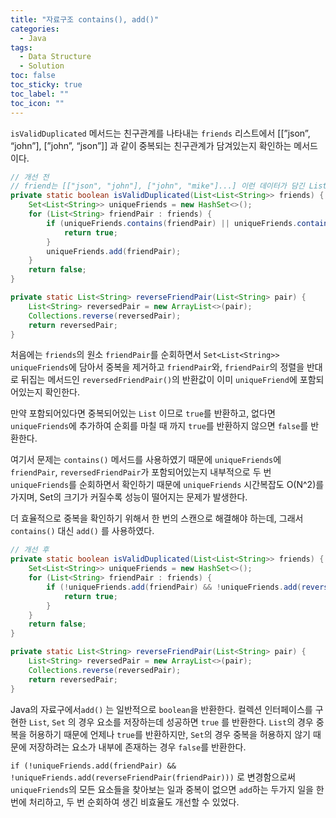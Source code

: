 ```yaml
---
title: "자료구조 contains(), add()"
categories:
  - Java
tags:
  - Data Structure
  - Solution
toc: false
toc_sticky: true
toc_label: ""
toc_icon: ""
---
```


`isValidDuplicated` 메서드는 친구관계를 나타내는 `friends` 리스트에서
[[”json”, “john”], [”john”, “json”]] 과 같이 중복되는 친구관계가 담겨있는지 확인하는 메서드이다.
<br>
```java
// 개선 전
// friend는 [["json", "john"], ["john", "mike"]...] 이런 데이터가 담긴 List이다.
private static boolean isValidDuplicated(List<List<String>> friends) {
    Set<List<String>> uniqueFriends = new HashSet<>();
    for (List<String> friendPair : friends) {
        if (uniqueFriends.contains(friendPair) || uniqueFriends.contains(reverseFriendPair(friendPair)) {
            return true;
        }
        uniqueFriends.add(friendPair);
    }
    return false;
}

private static List<String> reverseFriendPair(List<String> pair) {
    List<String> reversedPair = new ArrayList<>(pair);
    Collections.reverse(reversedPair);
    return reversedPair;
}
```

처음에는 `friends`의 원소 `friendPair`를 순회하면서 `Set<List<String>> uniqueFriends`에 담아서 중복을 제거하고 `friendPair`와, `friendPair`의 정렬을 반대로 뒤집는 메서드인 `reversedFriendPair()`의 반환값이 이미 `uniqueFriend`에 포함되어있는지 확인한다.

만약 포함되어있다면 중복되어있는 `List` 이므로 `true`를 반환하고, 없다면 `uniqueFriends`에 추가하여 순회를 마칠 때 까지 `true`를 반환하지 않으면 `false`를 반환한다.

여기서 문제는 `contains()` 메서드를 사용하였기 때문에 `uniqueFriends`에 `friendPair`, `reversedFriendPair`가 포함되어있는지 내부적으로 두 번 `uniqueFriends`를 순회하면서 확인하기 때문에 `uniqueFriends` 시간복잡도 O(N^2)를 가지며, Set의 크기가 커질수록 성능이 떨어지는 문제가 발생한다.

더 효율적으로 중복을 확인하기 위해서 한 번의 스캔으로 해결해야 하는데, 그래서 `contains()` 대신 `add()` 를 사용하였다.

```java
// 개선 후
private static boolean isValidDuplicated(List<List<String>> friends) {
    Set<List<String>> uniqueFriends = new HashSet<>();
    for (List<String> friendPair : friends) {
        if (!uniqueFriends.add(friendPair) && !uniqueFriends.add(reverseFriendPair(friendPair))) {
            return true;
        }
    }
    return false;
}

private static List<String> reverseFriendPair(List<String> pair) {
    List<String> reversedPair = new ArrayList<>(pair);
    Collections.reverse(reversedPair);
    return reversedPair;
}
```

Java의 자료구에서`add()` 는 일반적으로 `boolean`을 반환한다. 컬렉션 인터페이스를 구현한 `List`, `Set` 의 경우 요소를 저장하는데 성공하면 `true` 를 반환한다. `List`의 경우 중복을 허용하기 때문에 언제나 `true`를 반환하지만, `Set`의 경우 중복을 허용하지 않기 때문에 저장하려는 요소가 내부에 존재하는 경우 `false`를 반환한다.

`if (!uniqueFriends.add(friendPair) && !uniqueFriends.add(reverseFriendPair(friendPair)))` 로 변경함으로써 `uniqueFriends`의 모든 요소들을 찾아보는 일과 중복이 없으면 `add`하는 두가지 일을 한 번에 처리하고, 두 번 순회하여 생긴 비효율도 개선할 수 있었다.
